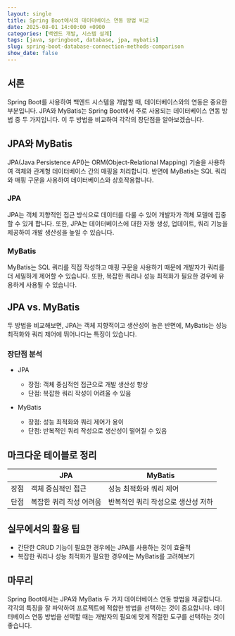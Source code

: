 ```yaml
---
layout: single
title: Spring Boot에서의 데이터베이스 연동 방법 비교
date: 2025-08-01 14:00:00 +0900
categories: [백엔드 개발, 시스템 설계]
tags: [java, springboot, database, jpa, mybatis]
slug: spring-boot-database-connection-methods-comparison
show_date: false
---
```


## 서론
Spring Boot를 사용하여 백엔드 시스템을 개발할 때, 데이터베이스와의 연동은 중요한 부분입니다. JPA와 MyBatis는 Spring Boot에서 주로 사용되는 데이터베이스 연동 방법 중 두 가지입니다. 이 두 방법을 비교하여 각각의 장단점을 알아보겠습니다.

## JPA와 MyBatis
JPA(Java Persistence API)는 ORM(Object-Relational Mapping) 기술을 사용하여 객체와 관계형 데이터베이스 간의 매핑을 처리합니다. 반면에 MyBatis는 SQL 쿼리와 매핑 구문을 사용하여 데이터베이스와 상호작용합니다.

### JPA
JPA는 객체 지향적인 접근 방식으로 데이터를 다룰 수 있어 개발자가 객체 모델에 집중할 수 있게 합니다. 또한, JPA는 데이터베이스에 대한 자동 생성, 업데이트, 쿼리 기능을 제공하여 개발 생산성을 높일 수 있습니다.

### MyBatis
MyBatis는 SQL 쿼리를 직접 작성하고 매핑 구문을 사용하기 때문에 개발자가 쿼리를 더 세밀하게 제어할 수 있습니다. 또한, 복잡한 쿼리나 성능 최적화가 필요한 경우에 유용하게 사용될 수 있습니다.

## JPA vs. MyBatis
두 방법을 비교해보면, JPA는 객체 지향적이고 생산성이 높은 반면에, MyBatis는 성능 최적화와 쿼리 제어에 뛰어나다는 특징이 있습니다.

### 장단점 분석
- JPA
  - 장점: 객체 중심적인 접근으로 개발 생산성 향상
  - 단점: 복잡한 쿼리 작성이 어려울 수 있음

- MyBatis
  - 장점: 성능 최적화와 쿼리 제어가 용이
  - 단점: 반복적인 쿼리 작성으로 생산성이 떨어질 수 있음

## 마크다운 테이블로 정리
|          | JPA                   | MyBatis              |
|----------|-----------------------|----------------------|
| 장점     | 객체 중심적인 접근     | 성능 최적화와 쿼리 제어|
| 단점     | 복잡한 쿼리 작성 어려움 | 반복적인 쿼리 작성으로 생산성 저하|

## 실무에서의 활용 팁
- 간단한 CRUD 기능이 필요한 경우에는 JPA를 사용하는 것이 효율적
- 복잡한 쿼리나 성능 최적화가 필요한 경우에는 MyBatis를 고려해보기

## 마무리
Spring Boot에서는 JPA와 MyBatis 두 가지 데이터베이스 연동 방법을 제공합니다. 각각의 특징을 잘 파악하여 프로젝트에 적합한 방법을 선택하는 것이 중요합니다. 데이터베이스 연동 방법을 선택할 때는 개발자의 필요에 맞게 적절한 도구를 선택하는 것이 좋습니다.